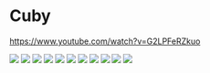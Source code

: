 # Cuby
 
https://www.youtube.com/watch?v=G2LPFeRZkuo

![](../master/Images/IMG_1.jpg)
![](../master/Images/IMG_2.jpg)
![](../master/Images/IMG_3.jpg)
![](../master/Images/IMG_4.jpg)
![](../master/Images/IMG_5.jpg)
![](../master/Images/IMG_6.jpg)
![](../master/Images/IMG_7.jpg)
![](../master/Images/IMG_8.jpg)
![](../master/Images/IMG_9.jpg)
![](../master/Images/IMG_10.jpg)
![](../master/Images/IMG_11.jpg)



